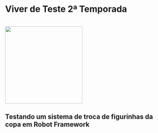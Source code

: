 # Viver de Teste 2ª Temporada

<h1 align=>

<img src="https://user-images.githubusercontent.com/104467309/180249296-671c73d2-af67-48d1-b9ad-d3a148460a8f.svg" width="250px">
    
</h1>

## Testando um sistema de troca de figurinhas da copa em Robot Framework
